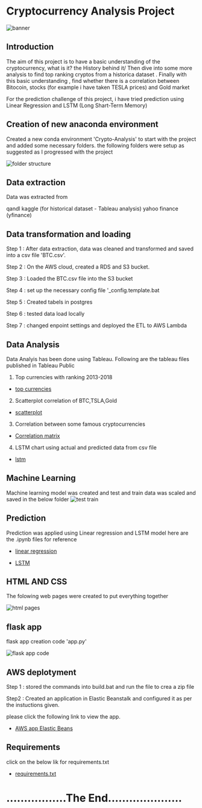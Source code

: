 
# Cryptocurrency Analysis Project
![banner](images/readmebanner.PNG)

## Introduction
The aim of this project is to have a basic understanding of the cryptocurrency, what is it? the History behind it/
Then dive into some more analysis to find top ranking cryptos from a historica dataset .
Finally with this basic understanding , find whether there is a correlation between Bitocoin, stocks (for example i have taken TESLA prices) and Gold market

For the prediction challenge of this project, i have tried prediction using Linear Regression and LSTM (Long Shart-Term Memory)
## Creation of new anaconda environment

Created a new conda environment 'Crypto-Analysis' to start with the project and added some necessary folders.
the following folders were setup as suggested as I progressed with the project

![folder structure](images/folder_structure.PNG)



## Data extraction

 Data was extracted from 

  qandl
  kaggle (for historical dataset - Tableau analysis)
  yahoo finance (yfinance)

## Data transformation and loading

 Step 1 : After data extraction, data was cleaned and transformed and saved into a csv file 'BTC.csv'.

Step 2 : On the AWS cloud, created a RDS and S3 bucket. 

Step 3 : Loaded the BTC.csv file into the S3 bucket

Step 4 : set up the necessary config file '_config.template.bat

Step 5 : Created tabels in postgres

Step 6 : tested data load locally

Step 7 : changed enpoint settings and deployed the ETL to AWS Lambda

## Data Analysis

Data Analyis has been done using Tableau.
Following are the tableau files published in Tableau Public

1. Top currencies with ranking 2013-2018

* [top currencies](https://public.tableau.com/views/popularcurrencies2018/Dashboard2?:language=en-GB&:display_count=n&:origin=viz_share_link)

2. Scatterplot correlation of BTC,TSLA,Gold

* [scatterplot](https://public.tableau.com/views/Scatterplotcorrelation/Dashboard1?:language=en-GB&:display_count=n&:origin=viz_share_link)

3. Correlation between some famous cryptocurrencies

* [Correlation matrix](https://public.tableau.com/views/correlation_matrixdashboard/Dashboard3?:language=en-GB&:display_count=n&:origin=viz_share_link)

4. LSTM chart using actual and predicted data from csv file

* [lstm](https://public.tableau.com/views/LSTMchart/Dashboard1?:language=en-GB&:display_count=n&:origin=viz_share_link)



## Machine Learning

Machine learning model was created and test and train data was scaled and saved in the below folder
![test train](images/modelSAVE.PNG)

##  Prediction

Prediction was applied using Linear regression and LSTM model
here are the .ipynb files  for reference

* [linear regression](model/prediction_Linearreg.ipynb)

* [LSTM](model/LSTM.ipynb)

## HTML AND CSS
The folowing  web pages were created to put everything together 

![html pages](images/htmlpages.PNG)

## flask app
flask app creation code 'app.py'


 ![flask app code](images/flaskapp.PNG)



## AWS deplotyment

Step 1 : stored the commands into build.bat and run the file to crea a zip file

Step2 : Created an application in Elastic Beanstalk and configured it as per the instuctions given.

please click the following link to view the app.

* [AWS app Elastic Beans]()


## Requirements

click on the below lik for requirements.txt

* [requirements.txt](app/requirements.txt)


# .................The End.....................



